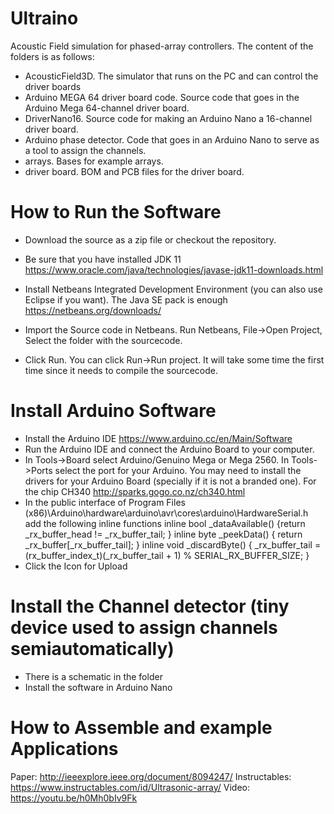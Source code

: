 # Ultraino
Acoustic Field simulation for phased-array controllers. The content of the folders is as follows:
- AcousticField3D. The simulator that runs on the PC and can control the driver boards
- Arduino MEGA 64 driver board code. Source code that goes in the Arduino Mega 64-channel driver board.
- DriverNano16. Source code for making an Arduino Nano a 16-channel driver board.
- Arduino phase detector. Code that goes in an Arduino Nano to serve as a tool to assign the channels.
- arrays. Bases for example arrays.
- driver board. BOM and PCB files for the driver board.

# How to Run the Software
* Download the source as a zip file or checkout the repository.

* Be sure that you have installed JDK 11 https://www.oracle.com/java/technologies/javase-jdk11-downloads.html
* Install Netbeans Integrated Development Environment (you can also use Eclipse if you want). The Java SE pack is enough https://netbeans.org/downloads/

* Import the Source code in Netbeans. Run Netbeans, File->Open Project, Select the folder with the sourcecode.
* Click Run. You can click Run->Run project. It will take some time the first time since it needs to compile the sourcecode.

# Install Arduino Software
* Install the Arduino IDE https://www.arduino.cc/en/Main/Software
* Run the Arduino IDE and connect the Arduino Board to your computer.
* In Tools->Board select Arduino/Genuino Mega or Mega 2560. In Tools->Ports select the port for your Arduino. You may need to install the drivers for your Arduino Board (specially if it is not a branded one). For the chip CH340 http://sparks.gogo.co.nz/ch340.html
* In the public interface of Program Files (x86)\Arduino\hardware\arduino\avr\cores\arduino\HardwareSerial.h
add the following inline functions
inline bool _dataAvailable() {return _rx_buffer_head != _rx_buffer_tail; }
inline byte _peekData() { return _rx_buffer[_rx_buffer_tail]; }
inline void _discardByte() { _rx_buffer_tail = (rx_buffer_index_t)(_rx_buffer_tail + 1) % SERIAL_RX_BUFFER_SIZE; } 
* Click the Icon for Upload

# Install the Channel detector (tiny device used to assign channels semiautomatically)
* There is a schematic in the folder
* Install the software in Arduino Nano

# How to Assemble and example Applications
Paper: http://ieeexplore.ieee.org/document/8094247/
Instructables: https://www.instructables.com/id/Ultrasonic-array/
Video: https://youtu.be/h0Mh0bIv9Fk
